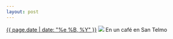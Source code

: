 ```yaml
---
layout: post
---
```


<p>
  <time><a href="/69">{{ page.date | date: "%e %B, %Y" }}</a></time>
  <a href="/69"><img src="{{ site.assets_url }}/69.jpg"/></a>
  <span>En un café en San Telmo</span>
</p>
